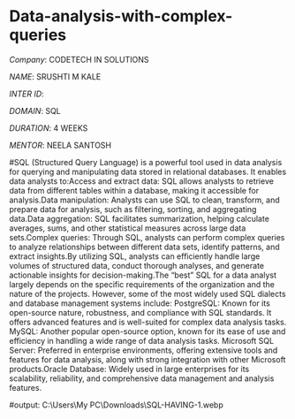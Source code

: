 # Data-analysis-with-complex-queries

*Company*: CODETECH IN SOLUTIONS

*NAME*: SRUSHTI M KALE

*INTER ID*:

*DOMAIN*: SQL

*DURATION*: 4 WEEKS

*MENTOR*: NEELA SANTOSH

#SQL (Structured Query Language) is a powerful tool used in data analysis for querying and manipulating data stored in relational databases. It enables data analysts to:Access and extract data: SQL allows analysts to retrieve data from different tables within a database, making it accessible for analysis.Data manipulation: Analysts can use SQL to clean, transform, and prepare data for analysis, such as filtering, sorting, and aggregating data.Data aggregation: SQL facilitates summarization, helping calculate averages, sums, and other statistical measures across large data sets.Complex queries: Through SQL, analysts can perform complex queries to analyze relationships between different data sets, identify patterns, and extract insights.By utilizing SQL, analysts can efficiently handle large volumes of structured data, conduct thorough analyses, and generate actionable insights for decision-making.The “best” SQL for a data analyst largely depends on the specific requirements of the organization and the nature of the projects. However, some of the most widely used SQL dialects and database management systems include:
PostgreSQL: Known for its open-source nature, robustness, and compliance with SQL standards. It offers advanced features and is well-suited for complex data analysis tasks.
MySQL: Another popular open-source option, known for its ease of use and efficiency in handling a wide range of data analysis tasks.
Microsoft SQL Server: Preferred in enterprise environments, offering extensive tools and features for data analysis, along with strong integration with other Microsoft products.Oracle Database: Widely used in large enterprises for its scalability, reliability, and comprehensive data management and analysis features.

#output: C:\Users\My PC\Downloads\SQL-HAVING-1.webp


